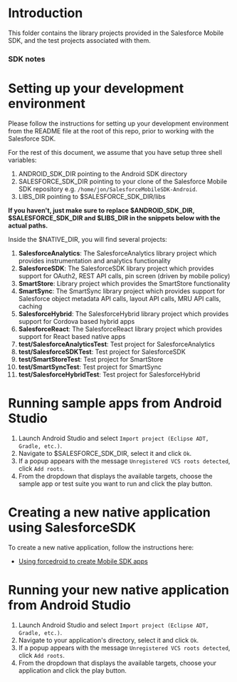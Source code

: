 # Introduction

This folder contains the library projects provided in the Salesforce Mobile SDK, and the test projects associated with them.

### SDK notes

# Setting up your development environment

Please follow the instructions for setting up your development environment from the README file at the root of this repo, prior to working with the Salesforce SDK.

For the rest of this document, we assume that you have setup three shell variables:

1. ANDROID_SDK_DIR pointing to the Android SDK directory
2. SALESFORCE_SDK_DIR pointing to your clone of the Salesforce Mobile SDK repository e.g. `/home/jon/SalesforceMobileSDK-Android`.
3. LIBS_DIR pointing to $SALESFORCE_SDK_DIR/libs

**If you haven't, just make sure to replace $ANDROID_SDK_DIR, $SALESFORCE_SDK_DIR and $LIBS_DIR in the snippets below with the actual paths.**

Inside the $NATIVE_DIR, you will find several projects:

1. **SalesforceAnalytics**: The SalesforceAnalytics library project which provides instrumentation and analytics functionality
2. **SalesforceSDK**: The SalesforceSDK library project which provides support for OAuth2, REST API calls, pin screen (driven by mobile policy)
3. **SmartStore**: Library project which provides the SmartStore functionality
4. **SmartSync**: The SmartSync library project which provides support for Salesforce object metadata API calls, layout API calls, MRU API calls, caching
5. **SalesforceHybrid**: The SalesforceHybrid library project which provides support for Cordova based hybrid apps
6. **SalesforceReact**: The SalesforceReact library project which provides support for React based native apps
7. **test/SalesforceAnalyticsTest**: Test project for SalesforceAnalytics
8. **test/SalesforceSDKTest**: Test project for SalesforceSDK
9. **test/SmartStoreTest**: Test project for SmartStore
10. **test/SmartSyncTest**: Test project for SmartSync
11. **test/SalesforceHybridTest**: Test project for SalesforceHybrid

# Running sample apps from Android Studio

1. Launch Android Studio and select `Import project (Eclipse ADT, Gradle, etc.)`.
2. Navigate to $SALESFORCE_SDK_DIR, select it and click `Ok`.
3. If a popup appears with the message `Unregistered VCS roots detected`, click `Add roots`.
4. From the dropdown that displays the available targets, choose the sample app or test suite you want to run and click the play button.

# Creating a new native application using SalesforceSDK

To create a new native application, follow the instructions here:

* [Using forcedroid to create Mobile SDK apps](https://www.npmjs.org/package/forcedroid)

# Running your new native application from Android Studio

1. Launch Android Studio and select `Import project (Eclipse ADT, Gradle, etc.)`.
2. Navigate to your application's directory, select it and click `Ok`.
3. If a popup appears with the message `Unregistered VCS roots detected`, click `Add roots`.
4. From the dropdown that displays the available targets, choose your application and click the play button.

